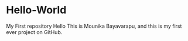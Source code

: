 # Hello-World
My First repository 
Hello This is Mounika Bayavarapu, and this is my first ever project on GitHub.
